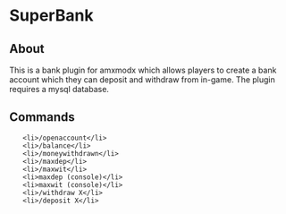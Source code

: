 <h1>SuperBank</h1>

<h2>About</h2>

This is a bank plugin for amxmodx which allows players to create a bank account 
which they can deposit and withdraw from in-game. The plugin requires a mysql 
database.

<h2>Commands</h2>

<ul>

    <li>/openaccount</li>
    <li>/balance</li>
    <li>/moneywithdrawn</li>
    <li>/maxdep</li>
    <li>/maxwit</li>
    <li>maxdep (console)</li>
    <li>maxwit (console)</li>
    <li>/withdraw X</li>
    <li>/deposit X</li>

</ul>
